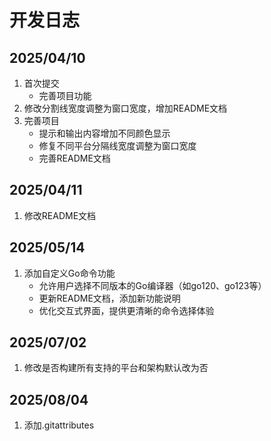 # 开发日志

## 2025/04/10

1. 首次提交
   - 完善项目功能
2. 修改分割线宽度调整为窗口宽度，增加README文档
3. 完善项目
   - 提示和输出内容增加不同颜色显示
   - 修复不同平台分隔线宽度调整为窗口宽度
   - 完善README文档

## 2025/04/11

1. 修改README文档

## 2025/05/14

1. 添加自定义Go命令功能
   - 允许用户选择不同版本的Go编译器（如go120、go123等）
   - 更新README文档，添加新功能说明
   - 优化交互式界面，提供更清晰的命令选择体验

## 2025/07/02

1. 修改是否构建所有支持的平台和架构默认改为否

## 2025/08/04

1. 添加.gitattributes
